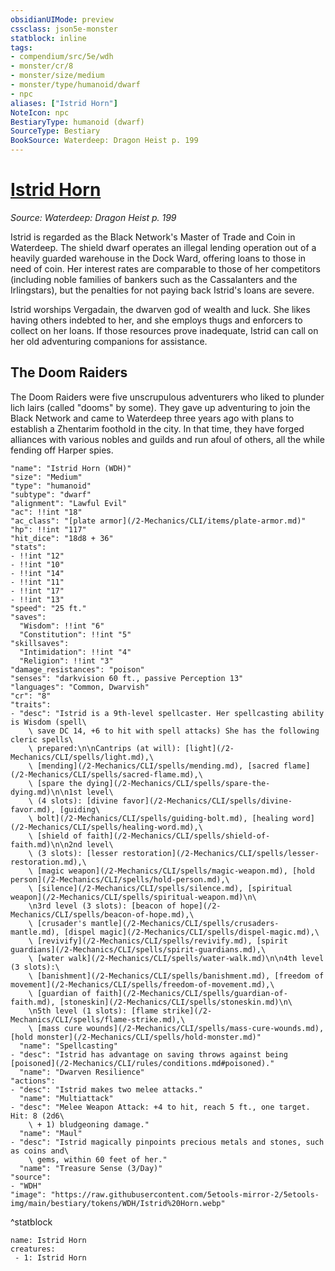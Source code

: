 ```yaml
---
obsidianUIMode: preview
cssclass: json5e-monster
statblock: inline
tags:
- compendium/src/5e/wdh
- monster/cr/8
- monster/size/medium
- monster/type/humanoid/dwarf
- npc
aliases: ["Istrid Horn"]
NoteIcon: npc
BestiaryType: humanoid (dwarf)
SourceType: Bestiary
BookSource: Waterdeep: Dragon Heist p. 199
---
```

# [Istrid Horn](2-Mechanics/CLI/bestiary/npc/istrid-horn-wdh.md)
*Source: Waterdeep: Dragon Heist p. 199*  

Istrid is regarded as the Black Network's Master of Trade and Coin in Waterdeep. The shield dwarf operates an illegal lending operation out of a heavily guarded warehouse in the Dock Ward, offering loans to those in need of coin. Her interest rates are comparable to those of her competitors (including noble families of bankers such as the Cassalanters and the Irlingstars), but the penalties for not paying back Istrid's loans are severe.

Istrid worships Vergadain, the dwarven god of wealth and luck. She likes having others indebted to her, and she employs thugs and enforcers to collect on her loans. If those resources prove inadequate, Istrid can call on her old adventuring companions for assistance.

## The Doom Raiders

The Doom Raiders were five unscrupulous adventurers who liked to plunder lich lairs (called "dooms" by some). They gave up adventuring to join the Black Network and came to Waterdeep three years ago with plans to establish a Zhentarim foothold in the city. In that time, they have forged alliances with various nobles and guilds and run afoul of others, all the while fending off Harper spies.

```statblock
"name": "Istrid Horn (WDH)"
"size": "Medium"
"type": "humanoid"
"subtype": "dwarf"
"alignment": "Lawful Evil"
"ac": !!int "18"
"ac_class": "[plate armor](/2-Mechanics/CLI/items/plate-armor.md)"
"hp": !!int "117"
"hit_dice": "18d8 + 36"
"stats":
- !!int "12"
- !!int "10"
- !!int "14"
- !!int "11"
- !!int "17"
- !!int "13"
"speed": "25 ft."
"saves":
  "Wisdom": !!int "6"
  "Constitution": !!int "5"
"skillsaves":
  "Intimidation": !!int "4"
  "Religion": !!int "3"
"damage_resistances": "poison"
"senses": "darkvision 60 ft., passive Perception 13"
"languages": "Common, Dwarvish"
"cr": "8"
"traits":
- "desc": "Istrid is a 9th-level spellcaster. Her spellcasting ability is Wisdom (spell\
    \ save DC 14, +6 to hit with spell attacks) She has the following cleric spells\
    \ prepared:\n\nCantrips (at will): [light](/2-Mechanics/CLI/spells/light.md),\
    \ [mending](/2-Mechanics/CLI/spells/mending.md), [sacred flame](/2-Mechanics/CLI/spells/sacred-flame.md),\
    \ [spare the dying](/2-Mechanics/CLI/spells/spare-the-dying.md)\n\n1st level\
    \ (4 slots): [divine favor](/2-Mechanics/CLI/spells/divine-favor.md), [guiding\
    \ bolt](/2-Mechanics/CLI/spells/guiding-bolt.md), [healing word](/2-Mechanics/CLI/spells/healing-word.md),\
    \ [shield of faith](/2-Mechanics/CLI/spells/shield-of-faith.md)\n\n2nd level\
    \ (3 slots): [lesser restoration](/2-Mechanics/CLI/spells/lesser-restoration.md),\
    \ [magic weapon](/2-Mechanics/CLI/spells/magic-weapon.md), [hold person](/2-Mechanics/CLI/spells/hold-person.md),\
    \ [silence](/2-Mechanics/CLI/spells/silence.md), [spiritual weapon](/2-Mechanics/CLI/spells/spiritual-weapon.md)\n\
    \n3rd level (3 slots): [beacon of hope](/2-Mechanics/CLI/spells/beacon-of-hope.md),\
    \ [crusader's mantle](/2-Mechanics/CLI/spells/crusaders-mantle.md), [dispel magic](/2-Mechanics/CLI/spells/dispel-magic.md),\
    \ [revivify](/2-Mechanics/CLI/spells/revivify.md), [spirit guardians](/2-Mechanics/CLI/spells/spirit-guardians.md),\
    \ [water walk](/2-Mechanics/CLI/spells/water-walk.md)\n\n4th level (3 slots):\
    \ [banishment](/2-Mechanics/CLI/spells/banishment.md), [freedom of movement](/2-Mechanics/CLI/spells/freedom-of-movement.md),\
    \ [guardian of faith](/2-Mechanics/CLI/spells/guardian-of-faith.md), [stoneskin](/2-Mechanics/CLI/spells/stoneskin.md)\n\
    \n5th level (1 slots): [flame strike](/2-Mechanics/CLI/spells/flame-strike.md),\
    \ [mass cure wounds](/2-Mechanics/CLI/spells/mass-cure-wounds.md), [hold monster](/2-Mechanics/CLI/spells/hold-monster.md)"
  "name": "Spellcasting"
- "desc": "Istrid has advantage on saving throws against being [poisoned](/2-Mechanics/CLI/rules/conditions.md#poisoned)."
  "name": "Dwarven Resilience"
"actions":
- "desc": "Istrid makes two melee attacks."
  "name": "Multiattack"
- "desc": "Melee Weapon Attack: +4 to hit, reach 5 ft., one target. Hit: 8 (2d6\
    \ + 1) bludgeoning damage."
  "name": "Maul"
- "desc": "Istrid magically pinpoints precious metals and stones, such as coins and\
    \ gems, within 60 feet of her."
  "name": "Treasure Sense (3/Day)"
"source":
- "WDH"
"image": "https://raw.githubusercontent.com/5etools-mirror-2/5etools-img/main/bestiary/tokens/WDH/Istrid%20Horn.webp"
```
^statblock

```encounter-table
name: Istrid Horn
creatures:
 - 1: Istrid Horn
```